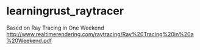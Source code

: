 # learningrust_raytracer
Based on Ray Tracing in One Weekend
http://www.realtimerendering.com/raytracing/Ray%20Tracing%20in%20a%20Weekend.pdf
